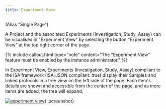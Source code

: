 ```yaml
---
title: Experiment View
---
```



(Alias "Single Page")

A Project and the associated Experiments (Investigation, Study, Assay) can be visualised in "Experiment View" by selecting the button “Experiment View” at the top right corner of the page.

{% include callout.html type="note" content="The \"Experiment View\" feature must be enabled by the instance administrator." %}

In Experiment View, Experiments (Investigation, Study, Assay) compliant to the ISA framework (ISA-JSON compliant: true) display their Samples and linked protocols in a tree view on the left side of the page. Each item's details are shown and accessible from the center of the page, and as more items are added, the tree will expand.

[![experiment view](/images/user-guide/experiment_view_01.png)](/images/user-guide/experiment_view_01.png){:.screenshot}

